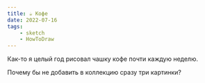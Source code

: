 ```yaml
---
title: ☕️ Кофе
date: 2022-07-16
tags:
    - sketch
    - HowToDraw
---
```


Как-то я целый год рисовал чашку кофе почти каждую неделю.

Почему бы не добавить в коллекцию сразу три картинки?
